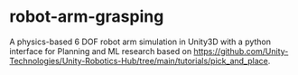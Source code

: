 # robot-arm-grasping
A physics-based 6 DOF robot arm simulation in Unity3D with a python interface for Planning and ML research based on https://github.com/Unity-Technologies/Unity-Robotics-Hub/tree/main/tutorials/pick_and_place.
